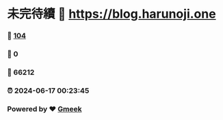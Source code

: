 # 未完待續 :link: https://blog.harunoji.one 
### :page_facing_up: [104](https://blog.harunoji.one/tag.html) 
### :speech_balloon: 0 
### :hibiscus: 66212 
### :alarm_clock: 2024-06-17 00:23:45 
### Powered by :heart: [Gmeek](https://github.com/Meekdai/Gmeek)
